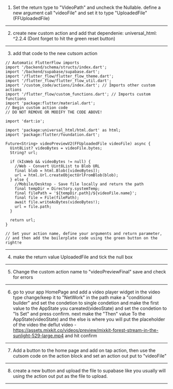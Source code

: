 1. Set the return type to "VideoPath" and uncheck the Nullable.
   define a new argument call "videoFile" and set it to type "UploadedFile" (FFUploadedFile)
---------------------------------------------------------------------------------------------------------------------------
2. create new custom action and add that dependenie: universal_html: ^2.2.4 (Dont forget to hit the green reset button) 
---------------------------------------------------------------------------------------------------------------------------
3. add that code to the new cutsom action

```
// Automatic FlutterFlow imports
import '/backend/schema/structs/index.dart';
import '/backend/supabase/supabase.dart';
import '/flutter_flow/flutter_flow_theme.dart';
import '/flutter_flow/flutter_flow_util.dart';
import '/custom_code/actions/index.dart'; // Imports other custom actions
import '/flutter_flow/custom_functions.dart'; // Imports custom functions
import 'package:flutter/material.dart';
// Begin custom action code
// DO NOT REMOVE OR MODIFY THE CODE ABOVE!

import 'dart:io';

import 'package:universal_html/html.dart' as html;
import 'package:flutter/foundation.dart';

Future<String> videoPreviewV2(FFUploadedFile videoFile) async {
  Uint8List? videoBytes = videoFile.bytes;
  String? url;

  if (kIsWeb && videoBytes != null) {
    //Web - Convert Uint8List to Blob URL
    final blob = html.Blob([videoBytes]);
    url = html.Url.createObjectUrlFromBlob(blob);
  } else {
    //Mobile/Desktop - Save file locally and return the path
    final tempDir = Directory.systemTemp;
    final filePath = '${tempDir.path}/${videoFile.name}';
    final file = File(filePath);
    await file.writeAsBytes(videoBytes!);
    url = file.path;
  }

  return url;
}

// Set your action name, define your arguments and return parameter,
// and then add the boilerplate code using the green button on the right!e
```
---------------------------------------------------------------------------------------------------------------------------
4. make the return value UploadedFile and tick the null box 
---------------------------------------------------------------------------------------------------------------------------
5. Change the custom action name to "videoPreviewFinal" save and check for errors
---------------------------------------------------------------------------------------------------------------------------
6. go to your app HomePage and add a video player widget in the video type change/keep it to "NetWork"
in the path make a "conditional builder" and set the condetion to single condetion and make the first value
to the AppState you careated(videoState) and set the condetion to "Is Set" and press confirm. next make the "Then" value
To the AppState(videoState) and the else is where you will put the placeholder of the video
the deflut video - https://assets.mixkit.co/videos/preview/mixkit-forest-stream-in-the-sunlight-529-large.mp4
and hit confirm
---------------------------------------------------------------------------------------------------------------------------
7. Add a button to the home page and add on tap action, then use the cutsom code on the action block and set
an action out put to "videoFile"
---------------------------------------------------------------------------------------------------------------------------
8. create a new button and upload the file to supabase like you usually will using the action out put as the file to upload.
---------------------------------------------------------------------------------------------------------------------------
